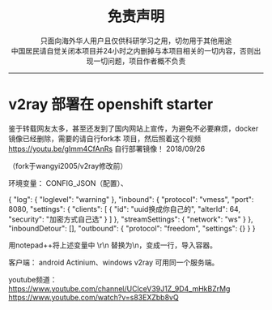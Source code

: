 
<h1 align="center"> 免责声明 </h1>


<p align="center">
只面向海外华人用户且仅供科研学习之用，切勿用于其他用途
<br>
中国居民请自觉关闭本项目并24小时之内删掉与本项目相关的一切内容，否则出现一切问题，项目作者概不负责
</p>
<hr>



# v2ray 部署在 openshift starter
鉴于转载网友太多，甚至还发到了国内网站上宣传，为避免不必要麻烦，docker镜像已经删除，需要的请自行fork本
项目，然后照着这个视频 https://youtu.be/gImm4CfAnRs 自行部署镜像！ 2018/09/26

（fork于wangyi2005/v2ray修改前）

环境变量： CONFIG_JSON（配置）、

{
  "log": {
    "loglevel": "warning"
  },
  "inbound": {
    "protocol": "vmess",
    "port": 8080,
    "settings": {
      "clients": [
        {
          "id": "uuid换成你自己的",
          "alterId": 64,
          "security": "加密方式自己选"
        }
      ]
    },
    "streamSettings": {
      "network": "ws"
    }
  },
  "inboundDetour": [],
  "outbound": {
    "protocol": "freedom",
   "settings": {}
  }
}



用notepad++将上述变量中 \r\n 替换为\\n，变成一行，导入容器。

客户端： android Actinium、windows v2ray 可用同一个服务端。

youtube频道：https://www.youtube.com/channel/UClceV39J1Z_9D4_mHkBZrMg
https://www.youtube.com/watch?v=s83EXZbb8vQ
